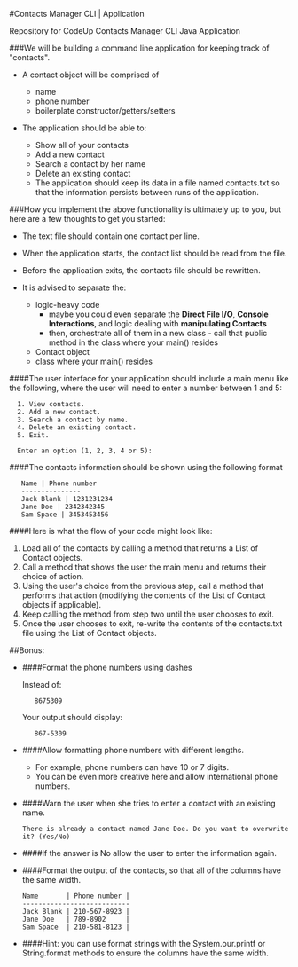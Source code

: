 #Contacts Manager CLI | Application

Repository for CodeUp Contacts Manager CLI Java Application

###We will be building a command line application for keeping track of "contacts".

- A contact object will be comprised of

    - name
    - phone number
    - boilerplate constructor/getters/setters


- The application should be able to:

    - Show all of your contacts
    - Add a new contact
    - Search a contact by her name
    - Delete an existing contact
    - The application should keep its data in a file named contacts.txt so that the information persists between runs of the application.

###How you implement the above functionality is ultimately up to you, but here are a few thoughts to get you started:

- The text file should contain one contact per line.


- When the application starts, the contact list should be read from the file.


- Before the application exits, the contacts file should be rewritten.


- It is advised to separate the:
    - logic-heavy code
        - maybe you could even separate the <b>Direct File I/O</b>, <b>Console Interactions</b>, and logic dealing with <b>manipulating Contacts</b>
        - then, orchestrate all of them in a new class - call that public method in the class where your main() resides
    - Contact object
    - class where your main() resides

####The user interface for your application should include a main menu like the following, where the user will need to enter a number between 1 and 5:

      1. View contacts.
      2. Add a new contact.
      3. Search a contact by name.
      4. Delete an existing contact.
      5. Exit.

      Enter an option (1, 2, 3, 4 or 5):


####The contacts information should be shown using the following format

       Name | Phone number
       ---------------
       Jack Blank | 1231231234
       Jane Doe | 2342342345
       Sam Space | 3453453456


####Here is what the flow of your code might look like:

1. Load all of the contacts by calling a method that returns a List of Contact objects.
2. Call a method that shows the user the main menu and returns their choice of action.
3. Using the user's choice from the previous step, call a method that performs that action (modifying the contents of the List of Contact objects if applicable).
4. Keep calling the method from step two until the user chooses to exit.
5. Once the user chooses to exit, re-write the contents of the contacts.txt file using the List of Contact objects.

##Bonus:

- ####Format the phone numbers using dashes

  Instead of:

         8675309

  Your output should display:

         867-5309

- ####Allow formatting phone numbers with different lengths.

    - For example, phone numbers can have 10 or 7 digits.
    - You can be even more creative here and allow international phone numbers.


- ####Warn the user when she tries to enter a contact with an existing name.

      There is already a contact named Jane Doe. Do you want to overwrite it? (Yes/No)


- ####If the answer is No allow the user to enter the information again.


- ####Format the output of the contacts, so that all of the columns have the same width.

      Name       | Phone number |
      ---------------------------
      Jack Blank | 210-567-8923 |
      Jane Doe   | 789-8902     |
      Sam Space  | 210-581-8123 |

- ####Hint: you can use format strings with the System.our.printf or String.format methods to ensure the columns have the same width.


